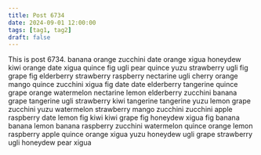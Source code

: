 ```yaml
---
title: Post 6734
date: 2024-09-01 12:00:00
tags: [tag1, tag2]
draft: false
---
```

This is post 6734.
banana
orange
zucchini
date
orange
xigua
honeydew
kiwi
orange
date
xigua
quince
fig
ugli
pear
quince
yuzu
strawberry
ugli
fig
grape
fig
elderberry
strawberry
raspberry
nectarine
ugli
cherry
orange
mango
quince
zucchini
xigua
fig
date
date
elderberry
tangerine
quince
grape
orange
watermelon
nectarine
lemon
elderberry
zucchini
banana
grape
tangerine
ugli
strawberry
kiwi
tangerine
tangerine
yuzu
lemon
grape
zucchini
yuzu
watermelon
strawberry
mango
zucchini
zucchini
apple
raspberry
date
lemon
fig
kiwi
kiwi
grape
fig
honeydew
xigua
fig
banana
banana
lemon
banana
raspberry
zucchini
watermelon
quince
orange
lemon
raspberry
apple
quince
orange
xigua
yuzu
honeydew
ugli
grape
strawberry
ugli
honeydew
pear
xigua
